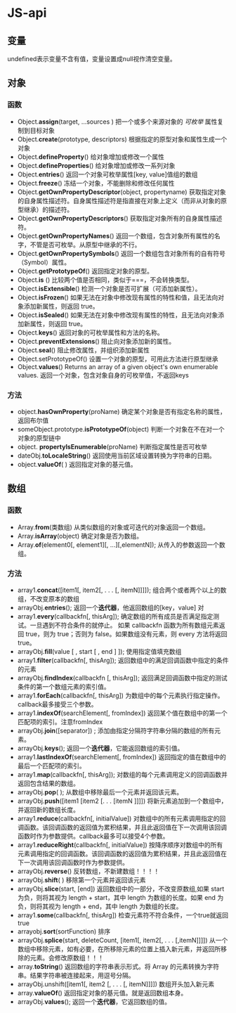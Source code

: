 # JS-api
## 变量
undefined表示变量不含有值，变量设置成null视作清空变量。
## 对象
### 函数
* Object.**assign**(target, ...sources )
把一个或多个来源对象的 _可枚举_ 属性复制到目标对象
* Object.**create**(prototype, descriptors)
根据指定的原型对象和属性生成一个对象
* Object.**defineProperty**()
给对象增加或修改一个属性
* Object.**defineProperties**()
给对象增加或修改一系列对象
* Object.**entries**() 
返回一个对象可枚举属性[key, value]值组的数组
* Object.**freeze**()
冻结一个对象，不能删除和修改任何属性
* Object.**getOwnPropertyDescriptor**(object, propertyname)
获取指定对象的自身属性描述符。自身属性描述符是指直接在对象上定义（而非从对象的原型继承）的描述符。
* Object.**getOwnPropertyDescriptors**()
获取指定对象所有的自身属性描述符。
* Object.**getOwnPropertyNames**()
返回一个数组，包含对象所有属性的名字，不管是否可枚举。从原型中继承的不行。
* Object.**getOwnPropertySymbols**()
返回一个数组包含对象所有的自有符号（Symbol）属性。
* Object.**getPrototypeOf**()
返回指定对象的原型。
* Object.**is** ()
比较两个值是否相同，类似于===，不会转换类型。
* Object.**isExtensible**()
检测一个对象是否可扩展（可添加新属性）。
* Object.**isFrozen**()
如果无法在对象中修改现有属性的特性和值，且无法向对象添加新属性，则返回 true。
* Object.**isSealed**()
如果无法在对象中修改现有属性的特性，且无法向对象添加新属性，则返回 true。
* Object.**keys**()
返回对象的可枚举属性和方法的名称。
* Object.**preventExtensions**()
阻止向对象添加新的属性。
* Object.**seal**()
阻止修改属性，并组织添加新属性
* Object.setPrototypeOf()
设置一个对象的原型，可用此方法进行原型继承
* Object.**values**() 
Returns an array of a given object's own enumerable values.
返回一个对象，包含对象自身的可枚举值，不返回keys

### 方法
* object.**hasOwnProperty**(proName)
确定某个对象是否有指定名称的属性，返回布尔值
* someObject.prototype.**isPrototypeOf**(object)
判断一个对象在不在对一个对象的原型链中
* object. **propertyIsEnumerable**(proName)
判断指定属性是否可枚举
* dateObj.**toLocaleString**() 
返回使用当前区域设置转换为字符串的日期。
* object.**valueOf**( )
返回指定对象的基元值。

## 数组
### 函数
* Array.**from**(类数组)
从类似数组的对象或可迭代的对象返回一个数组。
* Array.**isArray**(object) 
确定对象是否为数组。
* Array.**of**(element0[, element1][, ...][,elementN]);
从传入的参数返回一个数组。

### 方法
* array1.**concat**([item1[, item2[, . . . [, itemN]]]]);
组合两个或者两个以上的数组，不改变原本的数组
* arrayObj.**entries**();
返回一个**迭代器**，他返回数组的[key，value]  对
* array1.**every**(callbackfn[, thisArg]);
确定数组的所有成员是否满足指定测试。一旦遇到不符合条件的就停止。
如果 callbackfn 函数为所有数组元素返回 true，则为 true；否则为 false。如果数组没有元素，则 every 方法将返回 true。
* arrayObj.**fill**(value [ , start [ , end ] ]);
使用指定值填充数组
* array1.**filter**(callbackfn[, thisArg]);
返回数组中的满足回调函数中指定的条件的元素
* arrayObj.**findIndex**(callbackfn [, thisArg]);
返回满足回调函数中指定的测试条件的第一个数组元素的索引值。
* array1.**forEach**(callbackfn[, thisArg])
为数组中的每个元素执行指定操作。callback最多接受三个参数。
* array1.**indexOf**(searchElement[, fromIndex])
返回某个值在数组中的第一个匹配项的索引。注意fromIndex
* arrayObj.**join**([separator]) ;
添加由指定分隔符字符串分隔的数组的所有元素。
* arrayObj.**keys**();
返回一个**迭代器**，它能返回数组的索引值。
* array1.**lastIndexOf**(searchElement[, fromIndex])
返回指定的值在数组中的最后一个匹配项的索引。
* array1.**map**(callbackfn[, thisArg]);
对数组的每个元素调用定义的回调函数并返回包含结果的数组。
* arrayObj.**pop**( );
从数组中移除最后一个元素并返回该元素。
* arrayObj.**push**([item1 [item2 [. . . [itemN ]]]])
将新元素追加到一个数组中，并返回新的数组长度。
* array1.**reduce**(callbackfn[, initialValue])
对数组中的所有元素调用指定的回调函数。该回调函数的返回值为累积结果，并且此返回值在下一次调用该回调函数时作为参数提供。callback最多可以接受4个参数。
* array1.**reduceRight**(callbackfn[, initialValue])
按降序顺序对数组中的所有元素调用指定的回调函数。该回调函数的返回值为累积结果，并且此返回值在下一次调用该回调函数时作为参数提供。
* arrayObj.**reverse**() 
反转数组，不新建数组！！！！
* arrayObj.**shift**( )
移除第一个元素并返回该元素
* arrayObj.**slice**(start, [end]) 
返回数组中的一部分，不改变原数组,如果 start 为负，则将其视为 length + start，其中 length 为数组的长度。如果 end 为负，则将其视为 length + end，其中 length 为数组的长度。
* array1.**some**(callbackfn[, thisArg])
检查元素符不符合条件，一个true就返回true
* arrayobj.**sort**(sortFunction) 
排序
* arrayObj.**splice**(start, deleteCount, [item1[, item2[, . . . [,itemN]]]])
从一个数组中移除元素，如有必要，在所移除元素的位置上插入新元素，并返回所移除的元素。会修改原数组！！！
* array.**toString**()
返回数组的字符串表示形式。将 Array 的元素转换为字符串。结果字符串被连接起来，用逗号分隔。
* arrayObj.unshift([item1[, item2 [, . . . [, itemN]]]])
数组开头加入新元素
* array.**valueOf**()
返回指定对象的基元值。就是返回数组本身。
* arrayObj.**values**();
返回一个**迭代器**，它返回数组的值。